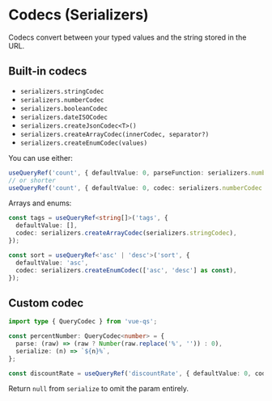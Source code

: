# Codecs (Serializers)

Codecs convert between your typed values and the string stored in the URL.

## Built‑in codecs

- `serializers.stringCodec`
- `serializers.numberCodec`
- `serializers.booleanCodec`
- `serializers.dateISOCodec`
- `serializers.createJsonCodec<T>()`
- `serializers.createArrayCodec(innerCodec, separator?)`
- `serializers.createEnumCodec(values)`

You can use either:

```ts
useQueryRef('count', { defaultValue: 0, parseFunction: serializers.numberCodec.parse });
// or shorter
useQueryRef('count', { defaultValue: 0, codec: serializers.numberCodec });
```

Arrays and enums:

```ts
const tags = useQueryRef<string[]>('tags', {
  defaultValue: [],
  codec: serializers.createArrayCodec(serializers.stringCodec),
});

const sort = useQueryRef<'asc' | 'desc'>('sort', {
  defaultValue: 'asc',
  codec: serializers.createEnumCodec(['asc', 'desc'] as const),
});
```

## Custom codec

```ts
import type { QueryCodec } from 'vue-qs';

const percentNumber: QueryCodec<number> = {
  parse: (raw) => (raw ? Number(raw.replace('%', '')) : 0),
  serialize: (n) => `${n}%`,
};

const discountRate = useQueryRef('discountRate', { defaultValue: 0, codec: percentNumber });
```

Return `null` from `serialize` to omit the param entirely.
